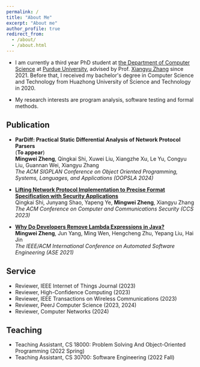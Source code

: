 ```yaml
---
permalink: /
title: "About Me"
excerpt: "About me"
author_profile: true
redirect_from: 
  - /about/
  - /about.html
---
```


* I am currently a third year PhD student at [the Department of Computer Science](https://www.cs.purdue.edu) at [Purdue University](https://www.purdue.edu), advised by Prof. [Xiangyu Zhang](https://www.cs.purdue.edu/homes/xyzhang/) since 2021. Before that, I received my bachelor's degree in Computer Science and Technology from Huazhong University of Science and Technology in 2020.

* My research interests are program analysis, software testing and formal methods.

## Publication

- **ParDiff: Practical Static Differential Analysis of Network Protocol Parsers**  
  (**To appear**)  
  **Mingwei Zheng**, Qingkai Shi, Xuwei Liu, Xiangzhe Xu, Le Yu, Congyu Liu, Guannan Wei, Xiangyu Zhang  
  *The ACM SIGPLAN Conference on Object Oriented Programming, Systems, Languages, and Applications (OOPSLA 2024)*

- [**Lifting Network Protocol Implementation to Precise Format Specification with Security Applications**](https://dl.acm.org/doi/abs/10.1145/3576915.3616614)  
  Qingkai Shi, Junyang Shao, Yapeng Ye, **Mingwei Zheng**, Xiangyu Zhang  
  *The ACM Conference on Computer and Communications Security (CCS 2023)*

- [**Why Do Developers Remove Lambda Expressions in Java?**](https://ieeexplore.ieee.org/document/9678600)  
  **Mingwei Zheng**, Jun Yang, Ming Wen, Hengcheng Zhu, Yepang Liu, Hai Jin  
  *The IEEE/ACM International Conference on Automated Software Engineering (ASE 2021)*

## Service
* Reviewer, IEEE Internet of Things Journal (2023)
* Reviewer, High-Confidence Computing (2023)
* Reviewer, IEEE Transactions on Wireless Communications (2023)
* Reviewer, PeerJ Computer Science (2023, 2024)
* Reviewer, Computer Networks (2024)

## Teaching
* Teaching Assistant, CS 18000: Problem Solving And Object-Oriented Programming (2022 Spring)
* Teaching Assistant, CS 30700: Software Engineering (2022 Fall)
